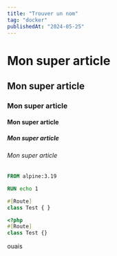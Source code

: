 ```yaml
---
title: "Trouver un nom"
tag: "docker"
publishedAt: "2024-05-25"
---
```


# Mon super article

## Mon super article

### Mon super article

#### Mon super article

##### Mon super article

###### Mon super article

```dockerfile
FROM alpine:3.19

RUN echo 1
```

```php
#[Route]
class Test { }
```

```php
<?php
#[Route]
class Test {}
```

ouais
